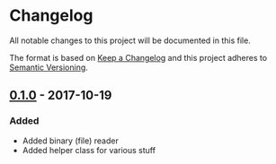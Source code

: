 # Changelog
All notable changes to this project will be documented in this file.

The format is based on [Keep a Changelog](http://keepachangelog.com/en/1.0.0/)
and this project adheres to [Semantic Versioning](http://semver.org/spec/v2.0.0.html).

## [0.1.0](https://github.com/BlackBonjour/php-binary/tree/0.1.0) - 2017-10-19
### Added
- Added binary (file) reader
- Added helper class for various stuff